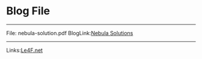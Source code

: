Blog File
===========

---

File: nebula-solution.pdf  BlogLink:[Nebula Solutions](http://le4f.net/post/writeup/-stu-exploit-exercise-nebula-solutions)

---

Links:[Le4F.net](http://le4f.net)
